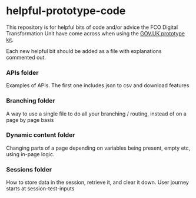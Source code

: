 # helpful-prototype-code

This repository is for helpful bits of code and/or advice the FCO Digital Transformation Unit have come across when using the <a href=https://govuk-prototype-kit.herokuapp.com/>GOV.UK prototype kit</a>.

Each new helpful bit should be added as a file with explanations commented out.



### APIs folder

Examples of APIs. The first one includes json to csv and download features

### Branching folder

A way to use a single file to do all your branching / routing, instead of on a page by page basis

### Dynamic content folder

Changing parts of a page depending on variables being present, empty etc, using in-page logic. 

### Sessions folder

How to store data in the session, retrieve it, and clear it down. User journey starts at session-test-inputs


